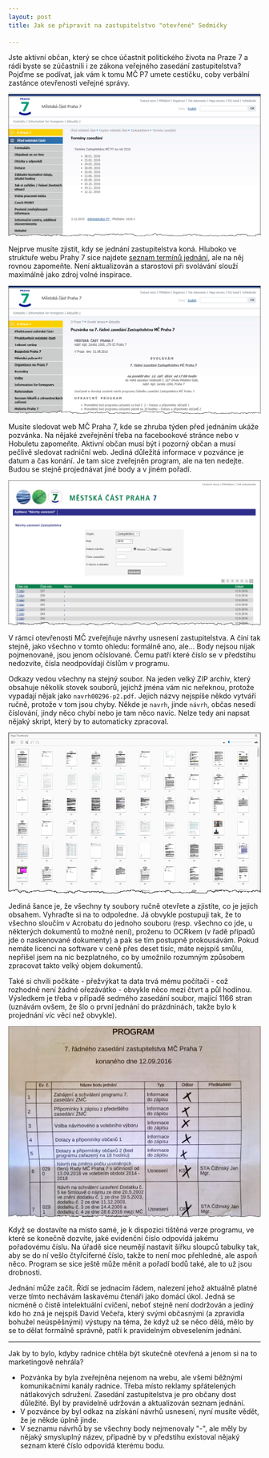 ```yaml
---
layout: post
title: Jak se připravit na zastupitelstvo "otevřené" Sedmičky

---
```


Jste aktivní občan, který se chce účastnit politického života na Praze 7 a rádi byste se zúčastnili i ze zákona veřejného zasedání zastupitelstva? Pojďme se podívat, jak vám k tomu MČ P7 umete cestičku, coby verbální zastánce otevřenosti veřejné správy.

![Přehled termínů jednání zastupitelstva](/files/2016-09-17-prehled-terminu.png)

Nejprve musíte zjistit, kdy se jednání zastupitelstva koná. Hluboko ve struktuře webu Prahy 7 sice najdete [seznam termínů jednání](http://www.praha7.cz/Urad-mestske-casti/Organy-mestske-casti-/Zastupitelstvo/area1935), ale na něj rovnou zapomeňte. Není aktualizován a starostovi při svolávání slouží maximálně jako zdroj volné inspirace.

![Pozvánka na jednání](/files/2016-09-17-pozvanka.png)

Musíte sledovat web MČ Praha 7, kde se zhruba týden před jednáním ukáže pozvánka. Na nějaké zveřejnění třeba na facebookové stránce nebo v Hobuletu zapomeňte. Aktivní občan musí být i pozorný občan a musí pečlivě sledovat radniční web. Jediná důležitá informace v pozvánce je datum a čas konání. Je tam sice zveřejněn program, ale na ten nedejte. Budou se stejně projednávat jiné body a v jiném pořadí.

![Návrhy usnesení](/files/2016-09-17-navrhy.png)

V rámci otevřenosti MČ zveřejňuje návrhy usnesení zastupitelstva. A činí tak stejně, jako všechno v tomto ohledu: formálně ano, ale... Body nejsou nijak pojmenované, jsou jenom očíslované. Čemu patří které číslo se v předstihu nedozvíte, čísla neodpovídají číslům v programu. 

Odkazy vedou všechny na stejný soubor. Na jeden velký ZIP archiv, který obsahuje několik stovek souborů, jejichž jména vám nic neřeknou, protože vypadají nějak jako `navrh00296-p2.pdf`. Jejich názvy nejspíše někdo vytváří ručně, protože v tom jsou chyby. Někde je `navrh`, jinde `návrh`, občas nesedí číslování, jindy něco chybí nebo je tam něco navíc. Nelze tedy ani napsat nějaký skript, který by to automaticky zpracoval.

![Podklady - zhruba jedna dvacetina](/files/2016-09-17-podklady.png)

Jediná šance je, že všechny ty soubory ručně otevřete a zjistíte, co je jejich obsahem. Vyhraďte si na to odpoledne. Já obvykle postupuji tak, že to všechno sloučím v Acrobatu do jednoho souboru (resp. všechno co jde, u některých dokumentů to možné není), proženu to OCRkem (v řadě případů jde o naskenované dokumenty) a pak se tím postupně prokousávám. Pokud nemáte licenci na software v ceně přes deset tisíc, máte nejspíš smůlu, nepřišel jsem na nic bezplatného, co by umožnilo rozumným způsobem zpracovat takto velký objem dokumentů.

Také si chvíli počkáte - přežvýkat ta data trvá mému počítači - což rozhodně není žádné ořezávátko - obvykle něco mezi čtvrt a půl hodinou. Výsledkem je třeba v případě sedmého zasedání soubor, mající 1166 stran (uznávám ovšem, že šlo o první jednání do prázdninách, takže bylo k projednání víc věcí než obvykle).

![Program na místě](/files/2016-09-17-program-scan.jpg)

Když se dostavíte na místo samé, je k dispozici tištěná verze programu, ve které se konečně dozvíte, jaké evidenční číslo odpovídá jakému pořadovému číslu. Na úřadě sice neumějí nastavit šířku sloupců tabulky tak, aby se do ní vešlo čtyřciferné číslo, takže to není moc přehledné, ale aspoň něco. Program se sice ještě může měnit a pořadí bodů také, ale to už jsou drobnosti.

Jednání může začít. Řídí se jednacím řádem, nalezení jehož aktuálně platné verze tímto nechávám laskavému čtenáři jako domácí úkol. Jedná se nicméně o čistě intelektuální cvičení, neboť stejně není dodržován a jediný kdo ho zná je nejspíš David Večeřa, který svými občasnými (a zpravidla bohužel neúspěšnými) výstupy na téma, že když už se něco dělá, mělo by se to dělat formálně správně, patří k pravidelným obveselením jednání.

---

Jak by to bylo, kdyby radnice chtěla být skutečně otevřená a jenom si na to marketingově nehrála?

* Pozvánka by byla zveřejněna nejenom na webu, ale všemi běžnými komunikačními kanály radnice. Třeba místo reklamy spřátelených nátlakových sdružení. Zasedání zastupitelstva je pro občany dost důležité. Byl by pravidelně udržován a aktualizován seznam jednání.
* V pozvánce by byl odkaz na získání návrhů usnesení, nyní musíte vědět, že je někde úplně jinde.
* V seznamu návrhů by se všechny body nejmenovaly "-", ale měly by nějaký smysluplný název, případně by v předstihu existoval nějaký seznam které číslo odpovídá kterému bodu.